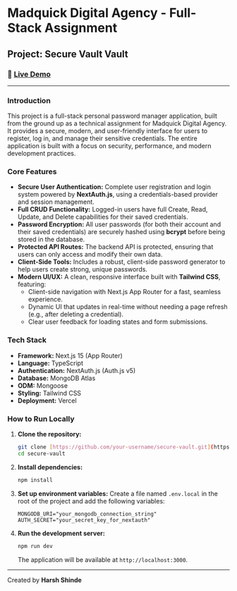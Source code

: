 # Madquick Digital Agency - Full-Stack Assignment

## Project: Secure Vault Vault

### 🔗 [Live Demo](https://your-vercel-url-here.vercel.app)

---

### Introduction

This project is a full-stack personal password manager application, built from the ground up as a technical assignment for Madquick Digital Agency. It provides a secure, modern, and user-friendly interface for users to register, log in, and manage their sensitive credentials. The entire application is built with a focus on security, performance, and modern development practices.

### Core Features

* **Secure User Authentication:** Complete user registration and login system powered by **NextAuth.js**, using a credentials-based provider and session management.
* **Full CRUD Functionality:** Logged-in users have full Create, Read, Update, and Delete capabilities for their saved credentials.
* **Password Encryption:** All user passwords (for both their account and their saved credentials) are securely hashed using **bcrypt** before being stored in the database.
* **Protected API Routes:** The backend API is protected, ensuring that users can only access and modify their own data.
* **Client-Side Tools:** Includes a robust, client-side password generator to help users create strong, unique passwords.
* **Modern UI/UX:** A clean, responsive interface built with **Tailwind CSS**, featuring:
    * Client-side navigation with Next.js App Router for a fast, seamless experience.
    * Dynamic UI that updates in real-time without needing a page refresh (e.g., after deleting a credential).
    * Clear user feedback for loading states and form submissions.

### Tech Stack

* **Framework:** Next.js 15 (App Router)
* **Language:** TypeScript
* **Authentication:** NextAuth.js (Auth.js v5)
* **Database:** MongoDB Atlas
* **ODM:** Mongoose
* **Styling:** Tailwind CSS
* **Deployment:** Vercel

### How to Run Locally

1.  **Clone the repository:**
    ```bash
    git clone [https://github.com/your-username/secure-vault.git](https://github.com/your-username/secure-vault.git)
    cd secure-vault
    ```

2.  **Install dependencies:**
    ```bash
    npm install
    ```

3.  **Set up environment variables:**
    Create a file named `.env.local` in the root of the project and add the following variables:
    ```
    MONGODB_URI="your_mongodb_connection_string"
    AUTH_SECRET="your_secret_key_for_nextauth"
    ```

4.  **Run the development server:**
    ```bash
    npm run dev
    ```
    The application will be available at `http://localhost:3000`.

---
Created by **Harsh Shinde**
